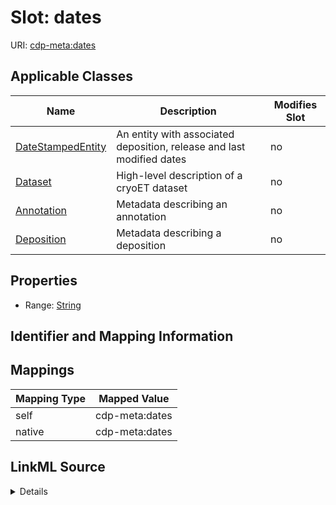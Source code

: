 

# Slot: dates

URI: [cdp-meta:dates](metadatadates)



<!-- no inheritance hierarchy -->





## Applicable Classes

| Name | Description | Modifies Slot |
| --- | --- | --- |
| [DateStampedEntity](DateStampedEntity.md) | An entity with associated deposition, release and last modified dates |  no  |
| [Dataset](Dataset.md) | High-level description of a cryoET dataset |  no  |
| [Annotation](Annotation.md) | Metadata describing an annotation |  no  |
| [Deposition](Deposition.md) | Metadata describing a deposition |  no  |







## Properties

* Range: [String](String.md)





## Identifier and Mapping Information








## Mappings

| Mapping Type | Mapped Value |
| ---  | ---  |
| self | cdp-meta:dates |
| native | cdp-meta:dates |




## LinkML Source

<details>
```yaml
name: dates
alias: dates
domain_of:
- DateStampedEntity
- Dataset
- Deposition
- Annotation
range: string

```
</details>

